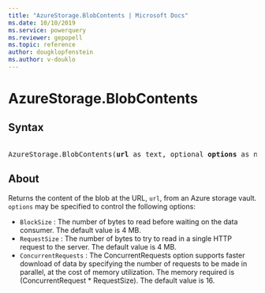 ```yaml
---
title: "AzureStorage.BlobContents | Microsoft Docs"
ms.date: 10/10/2019
ms.service: powerquery
ms.reviewer: gepopell
ms.topic: reference
author: dougklopfenstein
ms.author: v-douklo
---
```

# AzureStorage.BlobContents

## Syntax

<pre>  
AzureStorage.BlobContents(<b>url</b> as text, optional <b>options</b> as nullable record) as binary
</pre>

## About  

Returns the content of the blob at the URL, <code>url</code>, from an Azure storage vault. <code>options</code> may be specified to control the following options: <ul> <li><code>BlockSize</code> : The number of bytes to read before waiting on the data consumer. The default value is 4 MB.</li> <li><code>RequestSize</code> : The number of bytes to try to read in a single HTTP request to the server. The default value is 4 MB.</li> <li><code>ConcurrentRequests</code> : The ConcurrentRequests option supports faster download of data by specifying the number of requests to be made in parallel, at the cost of memory utilization. The memory required is (ConcurrentRequest * RequestSize). The default value is 16.</li> </ul> 
  
  
  